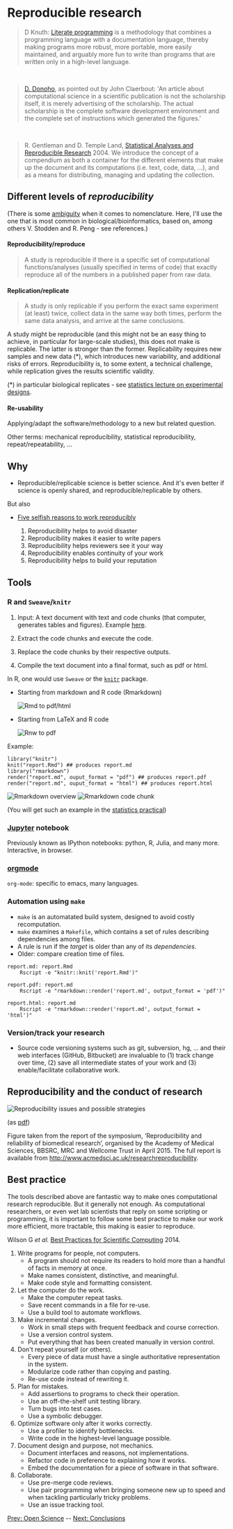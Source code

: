 # Reproducible research

> D Knuth: [Literate programming](http://literateprogramming.com/) is a
> methodology that combines a programming language with a
> documentation language, thereby making programs more robust, more
> portable, more easily maintained, and arguably more fun to write
> than programs that are written only in a high-level language.

<br />

> [D. Donoho](http://statweb.stanford.edu/~donoho/), as pointed out by
> John Claerbout: 'An article about computational science in a
> scientific publication is not the scholarship itself, it is merely
> advertising of the scholarship. The actual scholarship is the
> complete software development environment and the complete set of
> instructions which generated the figures.'

<br />

> R. Gentleman and D. Temple Land,
> [Statistical Analyses and Reproducible Research](http://biostats.bepress.com/bioconductor/paper2/) 2004. We
> introduce the concept of a compendium as both a container for the
> different elements that make up the document and its computations
> (i.e. text, code, data, ...), and as a means for distributing,
> managing and updating the collection.

## Different levels of *reproducibility*

(There is some
[ambiguity](http://languagelog.ldc.upenn.edu/nll/?p=21956) when it
comes to nomenclature. Here, I'll use the one that is most common in
biological/bioinformatics, based on, among others V. Stodden and
R. Peng - see references.)

#### Reproducibility/reproduce

> A study is reproducible if there is a specific set of computational
> functions/analyses (usually specified in terms of code) that exactly
> reproduce all of the numbers in a published paper from raw data.

#### Replication/replicate

> A study is only replicable if you perform the exact same experiment
> (at least) twice, collect data in the same way both times, perform
> the same data analysis, and arrive at the same conclusions.

A study might be reproducible (and this might not be an easy thing to
achieve, in particular for large-scale studies), this does not make is
replicable. The latter is stronger than the former. Replicability
requires new samples and new data (*), which introduces new
variability, and additional risks of errors. Reproducibility is, to
some extent, a technical challenge, while replication gives the
results scientific validity.

(*) in particular biological replicates - see
[statistics lecture on experimental designs](https://github.com/lgatto/statistics-primer).

#### Re-usability

Applying/adapt the software/methodology to a new but related question.


Other terms: mechanical reproducibility, statistical reproducibility,
repeat/repeatability, ...

## Why 

* Reproducible/replicable science is better science. And it's even
  better if science is openly shared, and reproducible/replicable by
  others.

But also

* [Five selfish reasons to work reproducibly](http://genomebiology.biomedcentral.com/articles/10.1186/s13059-015-0850-7)

	1. Reproducibility helps to avoid disaster
	2. Reproducibility makes it easier to write papers
	3. Reproducibility helps reviewers see it your way
	4. Reproducibility enables continuity of your work
	5. Reproducibility helps to build your reputation

## Tools

### R and `Sweave`/`knitr`

1. Input: A text document with text and code chunks (that computer,
   generates tables and figures). Example [here](./r-knitr.Rmd).

2. Extract the code chunks and execute the code.

3. Replace the code chunks by their respective outputs.

4. Compile the text document into a final format, such as pdf or html.

In R, one would use `Sweave` or the
[`knitr`](http://www.yihui.name/knitr/) package.

* Starting from markdown and R code (Rmarkdown)

  ![Rmd to pdf/html](./figs/weave1.png)

* Starting from LaTeX and R code

  ![Rnw to pdf](./figs/weave2.png)

Example:

```{r}
library("knitr")
knit("report.Rmd") ## produces report.md
library("rmarkdown")
render("report.md", ouput_format = "pdf") ## produces report.pdf
render("report.md", ouput_format = "html") ## produces report.html
```

![Rmarkdown overview](./figs/markdownOverview.png)
![Rmarkdown code chunk](./figs/markdownChunk.png)

(You will get such an example in the
[statistics practical](https://github.com/lgatto/statistics-primer))

### [Jupyter](http://jupyter.org/) notebook

Previously known as IPython notebooks: python, R, Julia, and many
more. Interactive, in browser.

### [orgmode](http://www.orgmode.org/)

`org-mode`: specific to emacs, many languages.

### Automation using `make`

- `make` is an automatated build system, designed to avoid costly
  recomputation.
- `make` examines a `Makefile`, which contains a set of rules
  describing dependencies among files.
- A rule is run if the *target* is older than any of its *dependencies*.
- Older: compare creation time of files.

```
report.md: report.Rmd
	Rscript -e "knitr::knit('report.Rmd')"

report.pdf: report.md
	Rscript -e "rmarkdown::render('report.md', output_format = 'pdf')"

report.html: report.md
	Rscript -e "rmarkdown::render('report.md', output_format = 'html')"
```

### Version/track your research

- Source code versioning systems such as git, subversion, hg, ... and
  their web interfaces (GitHub, Bitbucket) are invaluable to (1) track
  change over time, (2) save all intermediate states of your work and
  (3) enable/facilitate collaborative work.
  
## Reproducibility and the conduct of research

![Reproducibility issues and possible strategies](./figs/Reproducibility_issues_and_possible_strategies.png)

(as [pdf](./figs/Reproducibility_issues_and_possible_strategies.png))


Figure taken from the report of the symposium, ‘Reproducibility and
reliability of biomedical research’, organised by the Academy of
Medical Sciences, BBSRC, MRC and Wellcome Trust in April 2015. The
full report is available from
http://www.acmedsci.ac.uk/researchreproducibility.

## Best practice 

The tools described above are fantastic way to make ones computational
research reproducible. But it generally not enough. As computational
researchers, or even wet lab scientists that reply on some scripting
or programming, it is important to follow some best practice to make
our work more efficient, more tractable, this making is easier to
reproduce. 

Wilson G *et al.*
[Best Practices for Scientific Computing](http://journals.plos.org/plosbiology/article?id=10.1371/journal.pbio.1001745)
2014.

1. Write programs for people, not computers.
   - A program should not require its readers to hold more than a handful of facts in memory at once.
   - Make names consistent, distinctive, and meaningful.
   - Make code style and formatting consistent.
2. Let the computer do the work.
   - Make the computer repeat tasks.
   - Save recent commands in a file for re-use.
   - Use a build tool to automate workflows.
3. Make incremental changes.
   - Work in small steps with frequent feedback and course correction.
   - Use a version control system.
   - Put everything that has been created manually in version control.
4. Don't repeat yourself (or others).
   - Every piece of data must have a single authoritative representation in the system.
   - Modularize code rather than copying and pasting.
   - Re-use code instead of rewriting it.
5. Plan for mistakes.
   - Add assertions to programs to check their operation.
   - Use an off-the-shelf unit testing library.
   - Turn bugs into test cases.
   - Use a symbolic debugger.
6. Optimize software only after it works correctly.
   - Use a profiler to identify bottlenecks.
   - Write code in the highest-level language possible.
7. Document design and purpose, not mechanics.
   - Document interfaces and reasons, not implementations.
   - Refactor code in preference to explaining how it works.
   - Embed the documentation for a piece of software in that software.
8. Collaborate.
   - Use pre-merge code reviews.
   - Use pair programming when bringing someone new up to speed and when tackling particularly tricky problems.
   - Use an issue tracking tool.

[Prev: Open Science](./02-open-science.md) -- [Next: Conclusions](./04-ccl.md)
